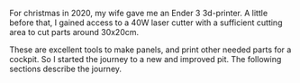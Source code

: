 For christmas in 2020, my wife gave me an Ender 3 3d-printer. A little before that, I gained access to a 40W  laser cutter with a sufficient cutting area to cut parts around 30x20cm.

These are excellent tools to make panels, and print other needed parts for a cockpit. So I started the journey to a new and improved pit. The following sections describe the journey.
